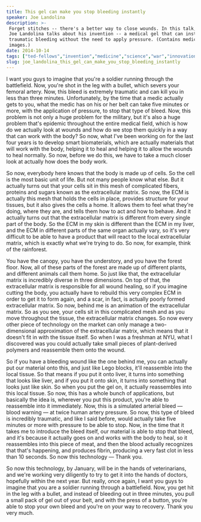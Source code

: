 ```yaml
---
title: This gel can make you stop bleeding instantly
speaker: Joe Landolina
description: >-
 Forget stitches -- there's a better way to close wounds. In this talk, TED Fellow
 Joe Landolina talks about his invention -- a medical gel that can instantly stop
 traumatic bleeding without the need to apply pressure. (Contains medical
 images.)
date: 2014-10-14
tags: ["ted-fellows","invention","medicine","science","war","innovation","health-care","technology","molecular-biology","biotech","biology"]
slug: joe_landolina_this_gel_can_make_you_stop_bleeding_instantly
---
```


I want you guys to imagine that you're a soldier running through the battlefield. Now,
you're shot in the leg with a bullet, which severs your femoral artery. Now, this bleed is
extremely traumatic and can kill you in less than three minutes. Unfortunately, by the
time that a medic actually gets to you, what the medic has on his or her belt can take
five minutes or more, with the application of pressure, to stop that type of bleed. Now,
this problem is not only a huge problem for the military, but it's also a huge problem
that's epidemic throughout the entire medical field, which is how do we actually look at
wounds and how do we stop them quickly in a way that can work with the body? So now, what
I've been working on for the last four years is to develop smart biomaterials, which are
actually materials that will work with the body, helping it to heal and helping it to
allow the wounds to heal normally. So now, before we do this, we have to take a much
closer look at actually how does the body work.

So now, everybody here knows that the body is made up of cells. So the cell is the most
basic unit of life. But not many people know what else. But it actually turns out that
your cells sit in this mesh of complicated fibers, proteins and sugars known as the
extracellular matrix. So now, the ECM is actually this mesh that holds the cells in
place, provides structure for your tissues, but it also gives the cells a home. It allows
them to feel what they're doing, where they are, and tells them how to act and how to
behave. And it actually turns out that the extracellular matrix is different from every 
single part of the body. So the ECM in my skin is different than the ECM in my liver, and
the ECM in different parts of the same organ actually vary, so it's very difficult to be
able to have a product that will react to the local extracellular matrix, which is
exactly what we're trying to do. So now, for example, think of the rainforest.

You have the canopy, you have the understory, and you have the forest floor. Now, all of
these parts of the forest are made up of different plants, and different animals call them
home. So just like that, the extracellular matrix is incredibly diverse in three
dimensions. On top of that, the extracellular matrix is responsible for all wound healing,
so if you imagine cutting the body, you actually have to rebuild this very complex ECM in
order to get it to form again, and a scar, in fact, is actually poorly formed
extracellular matrix. So now, behind me is an animation of the extracellular matrix. So as
you see, your cells sit in this complicated mesh and as you move throughout the tissue,
the extracellular matrix changes. So now every other piece of technology on the market
can only manage a two- dimensional approximation of the extracellular matrix, which means
that it doesn't fit in with the tissue itself. So when I was a freshman at NYU, what I
discovered was you could actually take small pieces of plant-derived polymers and
reassemble them onto the wound.

So if you have a bleeding wound like the one behind me, you can actually put our
material onto this, and just like Lego blocks, it'll reassemble into the local tissue. So
that means if you put it onto liver, it turns into something that looks like liver, and
if you put it onto skin, it turns into something that looks just like skin. So when you
put the gel on, it actually reassembles into this local tissue. So now, this has a whole 
bunch of applications, but basically the idea is, wherever you put this product, you're
able to reassemble into it immediately. Now, this is a simulated arterial bleed — blood
warning — at twice human artery pressure. So now, this type of bleed is incredibly
traumatic, and like I said before, would actually take five minutes or more with pressure
to be able to stop. Now, in the time that it takes me to introduce the bleed itself, our
material is able to stop that bleed, and it's because it actually goes on and works with
the body to heal, so it reassembles into this piece of meat, and then the blood actually
recognizes that that's happening, and produces fibrin, producing a very fast clot in less
than 10 seconds. So now this technology — Thank you.

So now this technology, by January, will be in the hands of veterinarians, and we're
working very diligently to try to get it into the hands of doctors, hopefully within the
next year. But really, once again, I want you guys to imagine that you are a soldier
running through a battlefield. Now, you get hit in the leg with a bullet, and instead of
bleeding out in three minutes, you pull a small pack of gel out of your belt, and with
the press of a button, you're able to stop your own bleed and you're on your way to
recovery. Thank you very much.

<!--
ad_duration=3.33
comment_count=112
event="TEDGlobal 2014"
external_start_time=0
intro_duration=11.82
is_subtitle_required="False"
is_talk_featured="True"
language="en"
language_swap="False"
native_language="en"
number_of_related_talks=6
number_of_speakers=1
number_of_subtitled_videos=36
number_of_tags=11
number_of_talk_download_languages=37
number_of_talk_more_resources=0
number_of_talk_recommendations=0
number_of_talks_take_actions=0
post_ad_duration=0.83
published_timestamp="2014-11-20 16:18:09"
recording_date="2014-10-14"
speaker_description="medical inventor"
speaker_is_published=1
speaker_name="Joe Landolina"
talk_name="This gel can make you stop bleeding instantly"
talks_tags=["ted-fellows","invention","medicine","science","war","innovation","health-care","technology","molecular-biology","biotech","biology"]
url_audio="https://download.ted.com/talks/JoeLandolina_2014U.mp3?apikey=acme-roadrunner"
url_photo_speaker="https://pe.tedcdn.com/images/ted/f11555390d82787df0de41901d4b4cea3859d8d7_254x191.jpg"
url_photo_talk="https://pe.tedcdn.com/images/ted/c99ee2b303754bda9fb96696a033a90b3f08cd28_2880x1620.jpg"
url_webpage="https://www.ted.com/talks/joe_landolina_this_gel_can_make_you_stop_bleeding_instantly"
video_type_name="TED Stage Talk"
-->